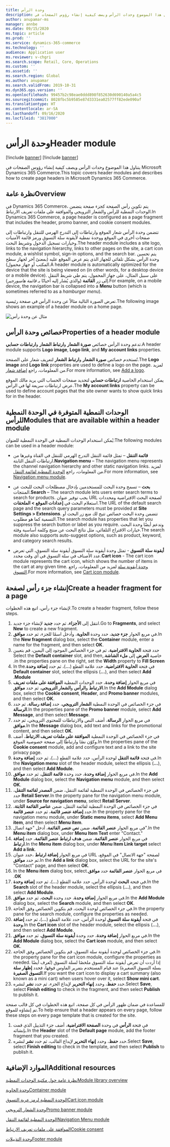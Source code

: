 ```yaml
---
title: وحدة الرأس
description: يتناول هذا الموضوع وحدات الرأس ويصف كيفية إنشاء رؤوس الصفحات في Microsoft Dynamics 365 Commerce.
author: anupamar-ms
manager: annbe
ms.date: 09/15/2020
ms.topic: article
ms.prod: ''
ms.service: dynamics-365-commerce
ms.technology: ''
audience: Application user
ms.reviewer: v-chgri
ms.search.scope: Retail, Core, Operations
ms.custom: ''
ms.assetid: ''
ms.search.region: Global
ms.author: anupamar
ms.search.validFrom: 2019-10-31
ms.dyn365.ops.version: ''
ms.openlocfilehash: 99457b2c98eae0ddd898f852630d690140a5a4c5
ms.sourcegitcommit: 8028fbc5b9585e87d3331ea02577ff82ede090af
ms.translationtype: HT
ms.contentlocale: ar-SA
ms.lasthandoff: 09/16/2020
ms.locfileid: "3817000"
---
```

# <a name="header-module"></a><span data-ttu-id="80ecc-103">وحدة الرأس</span><span class="sxs-lookup"><span data-stu-id="80ecc-103">Header module</span></span>

[!include [banner](includes/banner.md)]
[!include [banner](includes/preview-banner.md)]

<span data-ttu-id="80ecc-104">يتناول هذا الموضوع وحدات الرأس ويصف كيفية إنشاء رؤوس الصفحات في Microsoft Dynamics 365 Commerce.</span><span class="sxs-lookup"><span data-stu-id="80ecc-104">This topic covers header modules and describes how to create page headers in Microsoft Dynamics 365 Commerce.</span></span>

## <a name="overview"></a><span data-ttu-id="80ecc-105">نظرة عامة</span><span class="sxs-lookup"><span data-stu-id="80ecc-105">Overview</span></span>

<span data-ttu-id="80ecc-106">في Dynamics 365 Commerce، يتم تكوين رأس الصفحة كجزء صفحة يتضمن الوحدات النمطية للرأس والشعار الترويجي والموافقة على ملفات تعريف الارتباط‬.</span><span class="sxs-lookup"><span data-stu-id="80ecc-106">In Dynamics 365 Commerce, a page header is configured as a page fragment that includes the header, promo banner, and cookie consent modules.</span></span> 

<span data-ttu-id="80ecc-107">تتضمن وحدة الرأس شعار الموقع وارتباطات إلى التدرج الهرمي للتنقل وارتباطات إلى صفحات أخرى في الموقع ووحدة نمطية لأيقونة سلة التسوق ورمز قائمة الأمنيات وخيارات تسجيل الدخول وشريط البحث.</span><span class="sxs-lookup"><span data-stu-id="80ecc-107">The header module includes a site logo, links to the navigation hierarchy, links to other pages on the site, a cart icon module, a wishlist symbol, sign-in options, and the search bar.</span></span> <span data-ttu-id="80ecc-108">يتم تحسين وحدة الرأس بشكل تلقائي للجهاز الذي يتم عرض الموقع عليه (بمعنىً آخر لجهاز سطح المكتب أو جهاز محمول).</span><span class="sxs-lookup"><span data-stu-id="80ecc-108">A header module is automatically optimized for the device that the site is being viewed on (in other words, for a desktop device or a mobile device).</span></span> <span data-ttu-id="80ecc-109">على سبيل المثال، على جهاز المحمول، يتم طي شريط التنقل إلى زر **القائمة** (والذي يُشار إليه أحيانًا بـ *قائمة هامبورجير*).</span><span class="sxs-lookup"><span data-stu-id="80ecc-109">For example, on a mobile device, the navigation bar is collapsed into a **Menu** button (which is sometimes referred to as a *hamburger menu*).</span></span>

<span data-ttu-id="80ecc-110">تعرض الصورة التالية مثالاً عن وحدة الرأس في صفحة رئيسية.</span><span class="sxs-lookup"><span data-stu-id="80ecc-110">The following image shows an example of a header module on a home page.</span></span>

![مثال عن وحدة رأس](./media/ecommerce-header.png)

## <a name="properties-of-a-header-module"></a><span data-ttu-id="80ecc-112">خصائص وحدة الرأس</span><span class="sxs-lookup"><span data-stu-id="80ecc-112">Properties of a header module</span></span>

<span data-ttu-id="80ecc-113">تدعم وحدة الرأس خصائص **صورة الشعار** و**ارتباط الشعار** و**ارتباطات حسابي**.</span><span class="sxs-lookup"><span data-stu-id="80ecc-113">A header module supports **Logo image**, **Logo link**, and **My account links** properties.</span></span> 

<span data-ttu-id="80ecc-114">تُستخدم خصائص **صورة الشعار** و**ارتباط الشعار** لتعريف شعار على الصفحة.</span><span class="sxs-lookup"><span data-stu-id="80ecc-114">The **Logo image** and **Logo link** properties are used to define a logo on the page.</span></span> <span data-ttu-id="80ecc-115">لمزيد من المعلومات، راجع [إضافة شعار](add-logo.md).</span><span class="sxs-lookup"><span data-stu-id="80ecc-115">For more information, see [Add a logo](add-logo.md).</span></span> 

<span data-ttu-id="80ecc-116">يمكن استخدام الخاصية **ارتباطات حسابي** لتحديد صفحات الحساب التي يريد مالك الموقع عرض ارتباطات سريعة لها في الرأس.</span><span class="sxs-lookup"><span data-stu-id="80ecc-116">The **My account links** property can be used to define account pages that the site owner wants to show quick links for in the header.</span></span>

## <a name="modules-that-are-available-within-a-header-module"></a><span data-ttu-id="80ecc-117">الوحدات النمطية المتوفرة في الوحدة النمطية للرأس</span><span class="sxs-lookup"><span data-stu-id="80ecc-117">Modules that are available within a header module</span></span>

<span data-ttu-id="80ecc-118">يُمكن استخدام الوحدات النمطية في الوحدة النمطية للعنوان:</span><span class="sxs-lookup"><span data-stu-id="80ecc-118">The following modules can be used in a header module:</span></span>

- <span data-ttu-id="80ecc-119">**قائمة التنقل** – تمثل قائمة التنقل التدرج الهرمي للتنقل في القناة وغيرها من ارتباطات التنقل الثابتة.</span><span class="sxs-lookup"><span data-stu-id="80ecc-119">**Navigation menu** – The navigation menu represents the channel navigation hierarchy and other static navigation links.</span></span> <span data-ttu-id="80ecc-120">لمزيد من المعلومات، راجع [الوحدة النمطية لقائمة التنقل](nav-menu-module.md).</span><span class="sxs-lookup"><span data-stu-id="80ecc-120">For more information, see [Navigation menu module](nav-menu-module.md).</span></span>

- <span data-ttu-id="80ecc-121">**بحث** – تسمح وحدة البحث للمستخدمين بإدخال مصطلحات البحث للبحث عن المنتجات.</span><span class="sxs-lookup"><span data-stu-id="80ecc-121">**Search** – The search module lets users enter search terms to search for products.</span></span> <span data-ttu-id="80ecc-122">يجب توفير عنوان URL لصفحة البحث الافتراضية ومحددات استعلام البحث في **إعدادات الموقع \> الملحقات**.</span><span class="sxs-lookup"><span data-stu-id="80ecc-122">The URL of the default search page and the search query parameters must be provided at **Site Settings \> Extensions**.</span></span> <span data-ttu-id="80ecc-123">تتضمن وحدة البحث خصائص تتيح لك منع زر البحث أو التسمية كما هو مطلوب.</span><span class="sxs-lookup"><span data-stu-id="80ecc-123">The search module has properties that let you suppress the search button or label as you require.</span></span> <span data-ttu-id="80ecc-124">وتدعم أيضًا وحدة البحث خيارات الاقتراح التلقائي، مثل نتائج البحث عن منتج وكلمة أساسية وفئة.</span><span class="sxs-lookup"><span data-stu-id="80ecc-124">The search module also supports auto-suggest options, such as product, keyword, and category search results.</span></span>

- <span data-ttu-id="80ecc-125">**أيقونة سلة التسوق** - تمثل وحدة أيقونة سلة التسوق أيقونة سلة التسوق، التي تعرض عدد الأصناف في سلة التسوق في أي وقت محدد.</span><span class="sxs-lookup"><span data-stu-id="80ecc-125">**Cart icon** - The cart icon module represents the cart icon, which shows the number of items in the cart at any given time.</span></span> <span data-ttu-id="80ecc-126">لمزيد من المعلومات، راجع‏‎ [وحدة أيقونة سلة التسوق](cart-icon-module.md).</span><span class="sxs-lookup"><span data-stu-id="80ecc-126">For more information, see [Cart icon module](cart-icon-module.md).</span></span>

## <a name="create-a-header-fragment-for-a-page"></a><span data-ttu-id="80ecc-127">إنشاء جزء رأس لصفحة</span><span class="sxs-lookup"><span data-stu-id="80ecc-127">Create a header fragment for a page</span></span>

<span data-ttu-id="80ecc-128">لإنشاء جزء رأس، اتبع هذه الخطوات.</span><span class="sxs-lookup"><span data-stu-id="80ecc-128">To create a header fragment, follow these steps.</span></span>

1. <span data-ttu-id="80ecc-129">انتقل إلى **الأجزاء**، ثم حدد **جديد** لإنشاء جزء جديد.</span><span class="sxs-lookup"><span data-stu-id="80ecc-129">Go to **Fragments**, and select **New** to create a new fragment.</span></span>
1. <span data-ttu-id="80ecc-130">في مربع الحوار **جزء جديد**، حدد وحدة **الحاوية**، وأدخل اسمًا للجزء، ثم حدد **موافق**.</span><span class="sxs-lookup"><span data-stu-id="80ecc-130">In the **New fragment** dialog box, select the **Container** module, enter a name for the fragment, and then select **OK**.</span></span>
1. <span data-ttu-id="80ecc-131">حدد فتحة **الحاوية الافتراضية**، ثم في جزء الخصائص الموجود إلى اليمين، قم بتعيين خاصية **العرض** إلى **ملء الشاشة‬‏‫**.</span><span class="sxs-lookup"><span data-stu-id="80ecc-131">Select the **Default container** slot, and then, in the properties pane on the right, set the **Width** property to **Fill Screen**.</span></span>
1. <span data-ttu-id="80ecc-132">في فتحة **الحاوية الافتراضية‬‬‏‫**، حدد علامة القطع (**...**)، ثم حدد **إضافة وحدة**.</span><span class="sxs-lookup"><span data-stu-id="80ecc-132">In the **Default container** slot, select the ellipsis (**...**), and then select **Add Module**.</span></span>
1. <span data-ttu-id="80ecc-133">في مربع الحوار **إضافة وحدة**، حدد الوحدات النمطية **الموافقة على ملفات تعريف الارتباط** و**الرأس** و**الشعار الترويجي**، ثم حدد **موافق**.</span><span class="sxs-lookup"><span data-stu-id="80ecc-133">In the **Add Module** dialog box, select the **Cookie consent**, **Header**, and **Promo banner** modules, and then select **OK**.</span></span>
1. <span data-ttu-id="80ecc-134">في جزء الخصائص في الوحدة النمطية **الشعار الترويجي**، حدد **إضافة رسالة**، ثم حدد **الرسالة**.</span><span class="sxs-lookup"><span data-stu-id="80ecc-134">In the properties pane of the **Promo banner** module, select **Add Message**, and then select **Message**.</span></span>
1. <span data-ttu-id="80ecc-135">في مربع الحوار **الرسالة**، أضف النص والارتباطات للمحتوى الترويجي، ثم حدد **موافق**.</span><span class="sxs-lookup"><span data-stu-id="80ecc-135">In the **Message** dialog box, add text and links for the promotional content, and then select **OK**.</span></span>
1. <span data-ttu-id="80ecc-136">في جزء الخصائص في الوحدة النمطية **الموافقة على ملفات تعريف الارتباط**، أضف وكوّن نصًا وارتباطًا إلى صفحة خصوصية الموقع.</span><span class="sxs-lookup"><span data-stu-id="80ecc-136">In the properties pane of the **Cookie consent** module, add and configure text and a link to the site privacy page.</span></span>
1. <span data-ttu-id="80ecc-137">في فتحة **قائمة التنقل** لوحدة الرأس، حدد علامة القطع (**...**)، ثم حدد **إضافة وحدة**.</span><span class="sxs-lookup"><span data-stu-id="80ecc-137">In the **Navigation menu** slot of the header module, select the ellipsis (**...**), and then select **Add Module**.</span></span>
1. <span data-ttu-id="80ecc-138">في مربع الحوار **إضافة وحدة**، حدد وحدة **قائمة التنقل**، ثم حدد **موافق**.</span><span class="sxs-lookup"><span data-stu-id="80ecc-138">In the **Add Module** dialog box, select the **Navigation menu** module, and then select **OK**.</span></span>
1. <span data-ttu-id="80ecc-139">في جزء الخصائص في الوحدة النمطية لقائمة التنقل، ضمن **المصدر لقائمة التنقل**، حدد **Retail Server**.</span><span class="sxs-lookup"><span data-stu-id="80ecc-139">In the property pane for the navigation menu module, under **Source for navigation menu**, select **Retail Server**.</span></span>
1. <span data-ttu-id="80ecc-140">في جزء الخصائص في الوحدة النمطية لقائمة التنقل، ضمن **عناصر القائمة الثابتة**، حدد **إضافة عنصر قائمة**، ثم حدد **عنصر قائمة**.</span><span class="sxs-lookup"><span data-stu-id="80ecc-140">In the property pane for the navigation menu module, under **Static menu items**, select **Add Menu item**, and then select **Menu item**.</span></span> 
1. <span data-ttu-id="80ecc-141">في مربع الحوار **عنصر القائمة**، ضمن **نص عنصر القائمة**، أدخل "جهة اتصال".</span><span class="sxs-lookup"><span data-stu-id="80ecc-141">In the **Menu item** dialog box, under **Menu Item Text** enter "Contact."</span></span>
1. <span data-ttu-id="80ecc-142">في مربع الحوار **عنصر القائمة**، ضمن **هدف ارتباط عنصر القائمة**، حدد **إضافة ارتباط**.</span><span class="sxs-lookup"><span data-stu-id="80ecc-142">In the **Menu item** dialog box, under **Menu Item Link target** select **Add a link**.</span></span>
1. <span data-ttu-id="80ecc-143">في مربع الحوار **إضافة ارتباط** ،حدد عنوان URL لصفحة "جهة الاتصال" في الموقع، ثم حدد **موافق**.</span><span class="sxs-lookup"><span data-stu-id="80ecc-143">In the **Add a link** dialog box, select the URL for the site's "Contact" page, and then select **OK**.</span></span>  
1. <span data-ttu-id="80ecc-144">في مربع الحوار **عنصر القائمة‬‏‫** حدد **موافق**.</span><span class="sxs-lookup"><span data-stu-id="80ecc-144">In the **Menu item** dialog box, select **OK**.</span></span>
1. <span data-ttu-id="80ecc-145">في فتحة **البحث** لوحدة الرأس، حدد علامة القطع (**...**)، ثم حدد **إضافة وحدة**.</span><span class="sxs-lookup"><span data-stu-id="80ecc-145">In the **Search** slot of the header module, select the ellipsis (**...**), and then select **Add Module**.</span></span>
1. <span data-ttu-id="80ecc-146">في مربع الحوار **إضافة وحدة**، حدد وحدة ‬‏‫**البحث‬**، ثم حدد **موافق**.</span><span class="sxs-lookup"><span data-stu-id="80ecc-146">In the **Add Module** dialog box, select the **Search** module, and then select **OK**.</span></span>
1. <span data-ttu-id="80ecc-147">في جزء الخصائص لوحدة البحث، قم بتكوين الخصائص وفق الحاجة.</span><span class="sxs-lookup"><span data-stu-id="80ecc-147">In the property pane for the search module, configure the properties as needed.</span></span>
1. <span data-ttu-id="80ecc-148">في فتحة **أيقونة سلة التسوق** لوحدة الرأس، حدد علامة القطع (**...**)، ثم حدد **إضافة وحدة**.</span><span class="sxs-lookup"><span data-stu-id="80ecc-148">In the **Cart icon** slot of the header module, select the ellipsis (**...**), and then select **Add Module**.</span></span>
1. <span data-ttu-id="80ecc-149">في مربع الحوار **إضافة وحدة**، حدد وحدة ‬‏‫**أيقونة سلة التسوق‬**، ثم حدد **موافق**.</span><span class="sxs-lookup"><span data-stu-id="80ecc-149">In the **Add Module** dialog box, select the **Cart icon** module, and then select **OK**.</span></span>
1. <span data-ttu-id="80ecc-150">في جزء الخصائص لوحدة أيقونة سلة التسوق، قم بتكوين الخصائص وفق الحاجة.</span><span class="sxs-lookup"><span data-stu-id="80ecc-150">In the property pane for the cart icon module, configure the properties as needed.</span></span> <span data-ttu-id="80ecc-151">إذا أردت أن تعرض أيقونة سلة التسوق ملخصًا لسلة التسوق (تُعرف أيضًا بسلة التسوق الصغيرة) عند قيام المستخدم بتمرير الماوس فوقها، فحدد **إظهار سلة التسوق الصغيرة**.</span><span class="sxs-lookup"><span data-stu-id="80ecc-151">If you want the cart icon to display a cart summary (also known as a mini cart) when users hover over it, select **Show mini cart**.</span></span>
1. <span data-ttu-id="80ecc-152">حدد **حفظ**، وحدد **إنهاء التحرير** لإيداع الجزء، ثم حدد **نشر** لنشره.</span><span class="sxs-lookup"><span data-stu-id="80ecc-152">Select **Save**, select **Finish editing** to check in the fragment, and then select **Publish** to publish it.</span></span>

<span data-ttu-id="80ecc-153">للمساعدة في ضمان ظهور الرأس في كل صفحة، اتبع هذه الخطوات في كل قالب صفحة تم إنشاؤه للموقع.</span><span class="sxs-lookup"><span data-stu-id="80ecc-153">To help ensure that a header appears on every page, follow these steps on every page template that is created for the site.</span></span>

1. <span data-ttu-id="80ecc-154">في فتحة **الرأس** في وحدة **الصفحة الافتراضية**، أضف جزء التذييل الذي قمت بإنشائه.</span><span class="sxs-lookup"><span data-stu-id="80ecc-154">In the **Header** slot of the **Default page** module, add the footer fragment that you created.</span></span>
1. <span data-ttu-id="80ecc-155">حدد **حفظ**، وحدد **إنهاء التحرير** لإيداع القالب، ثم حدد **نشر** لنشره.</span><span class="sxs-lookup"><span data-stu-id="80ecc-155">Select **Save**, select **Finish editing** to check in the template, and then select **Publish** to publish it.</span></span>

## <a name="additional-resources"></a><span data-ttu-id="80ecc-156">الموارد الإضافية</span><span class="sxs-lookup"><span data-stu-id="80ecc-156">Additional resources</span></span>

[<span data-ttu-id="80ecc-157">نظرة عامة حول مكتبة الوحدات النمطية</span><span class="sxs-lookup"><span data-stu-id="80ecc-157">Module library overview</span></span>](starter-kit-overview.md)

[<span data-ttu-id="80ecc-158">وحدة الحاوية</span><span class="sxs-lookup"><span data-stu-id="80ecc-158">Container module</span></span>](add-container-module.md)

[<span data-ttu-id="80ecc-159">الوحدة النمطية لرمز عربة التسوق</span><span class="sxs-lookup"><span data-stu-id="80ecc-159">Cart icon module</span></span>](cart-icon-module.md)

[<span data-ttu-id="80ecc-160">وحدة الشعار الترويجي</span><span class="sxs-lookup"><span data-stu-id="80ecc-160">Promo banner module</span></span>](add-alert.md)

[<span data-ttu-id="80ecc-161">الوحدة النمطية لقائمة التنقل</span><span class="sxs-lookup"><span data-stu-id="80ecc-161">Navigation Menu module</span></span>](nav-menu-module.md) 

[<span data-ttu-id="80ecc-162">الموافقة على ملفات تعريف الارتباط</span><span class="sxs-lookup"><span data-stu-id="80ecc-162">Cookie consent</span></span>](cookie-consent-module.md)

[<span data-ttu-id="80ecc-163">وحدة التذييلات‬</span><span class="sxs-lookup"><span data-stu-id="80ecc-163">Footer module</span></span>](author-footer-module.md)
